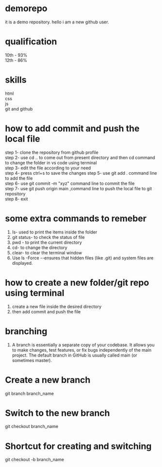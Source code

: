 # demorepo
it is a demo repository.
hello i am a new github user.
# qualification 
10th - 93% <br>
12th - 86% 
# skills
html <br>
css <br>
js<br>
git and github <br>
# how to add commit and push the local file
step 1- clone the repository from github profile <br>
step 2- use cd .. to come out from present directory and then cd <filename> command to change the folder in vs code using terminal <br>
step 3- edit the file according to your need <br>
step 4- press ctrl+s to save the changes
step 5- use git add . command line to add the file <br>
step 6- use git commit -m "xyz" command line to commit the file <br>
step 7- use git push origin main ,command line to push the local file to git repository <br>
step 8- exit <br>
# some extra commands to remeber
1. ls- used to print the items inside the folder <br>
2. git status- to check the status of file <br>
3. pwd - to print the current directory <br>
4. cd- to change the directory <br>
5. clear- to clear the terminal window <br>
6. Use ls -Force --ensures that hidden files (like .git) and system files are displayed.
# how to create a new folder/git repo using terminal
1. create a new file inside the desired directory
2. then add commit and push the file 

# branching 
1. A branch is essentially a separate copy of your codebase. It allows you to make changes, test features, or fix bugs independently of the main project. The default branch in GitHub is usually called main (or sometimes master).
# Create a new branch
git branch branch_name

# Switch to the new branch
git checkout branch_name

# Shortcut for creating and switching
git checkout -b branch_name
